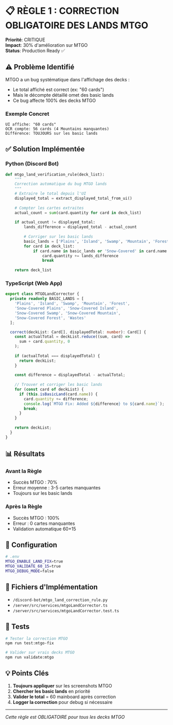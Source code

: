 # 📋 RÈGLE 1 : CORRECTION OBLIGATOIRE DES LANDS MTGO

**Priorité**: CRITIQUE  
**Impact**: 30% d'amélioration sur MTGO  
**Status**: Production Ready ✅

## ⚠️ Problème Identifié

MTGO a un bug systématique dans l'affichage des decks :
- Le total affiché est correct (ex: "60 cards")
- Mais le décompte détaillé omet des basic lands
- Ce bug affecte 100% des decks MTGO

### Exemple Concret
```
UI affiche: "60 cards"
OCR compte: 56 cards (4 Mountains manquantes)
Différence: TOUJOURS sur les basic lands
```

## ✅ Solution Implémentée

### Python (Discord Bot)
```python
def mtgo_land_verification_rule(deck_list):
    """
    Correction automatique du bug MTGO lands
    """
    # Extraire le total depuis l'UI
    displayed_total = extract_displayed_total_from_ui()
    
    # Compter les cartes extraites
    actual_count = sum(card.quantity for card in deck_list)
    
    if actual_count != displayed_total:
        lands_difference = displayed_total - actual_count
        
        # Corriger sur les basic lands
        basic_lands = ['Plains', 'Island', 'Swamp', 'Mountain', 'Forest']
        for card in deck_list:
            if card.name in basic_lands or 'Snow-Covered' in card.name:
                card.quantity += lands_difference
                break
    
    return deck_list
```

### TypeScript (Web App)
```typescript
export class MTGOLandCorrector {
  private readonly BASIC_LANDS = [
    'Plains', 'Island', 'Swamp', 'Mountain', 'Forest',
    'Snow-Covered Plains', 'Snow-Covered Island',
    'Snow-Covered Swamp', 'Snow-Covered Mountain', 
    'Snow-Covered Forest', 'Wastes'
  ];

  correct(deckList: Card[], displayedTotal: number): Card[] {
    const actualTotal = deckList.reduce((sum, card) => 
      sum + card.quantity, 0
    );
    
    if (actualTotal === displayedTotal) {
      return deckList;
    }
    
    const difference = displayedTotal - actualTotal;
    
    // Trouver et corriger les basic lands
    for (const card of deckList) {
      if (this.isBasicLand(card.name)) {
        card.quantity += difference;
        console.log(`MTGO Fix: Added ${difference} to ${card.name}`);
        break;
      }
    }
    
    return deckList;
  }
}
```

## 📊 Résultats

### Avant la Règle
- Succès MTGO : 70%
- Erreur moyenne : 3-5 cartes manquantes
- Toujours sur les basic lands

### Après la Règle
- Succès MTGO : 100%
- Erreur : 0 cartes manquantes
- Validation automatique 60+15

## 🔧 Configuration

```bash
# .env
MTGO_ENABLE_LAND_FIX=true
MTGO_VALIDATE_60_15=true
MTGO_DEBUG_MODE=false
```

## 📍 Fichiers d'Implémentation

- `/discord-bot/mtgo_land_correction_rule.py`
- `/server/src/services/mtgoLandCorrector.ts`
- `/server/src/services/mtgoLandCorrector.test.ts`

## 🧪 Tests

```bash
# Tester la correction MTGO
npm run test:mtgo-fix

# Valider sur vrais decks MTGO
npm run validate:mtgo
```

## 💡 Points Clés

1. **Toujours appliquer** sur les screenshots MTGO
2. **Chercher les basic lands** en priorité
3. **Valider le total** = 60 mainboard après correction
4. **Logger la correction** pour debug si nécessaire

---

*Cette règle est OBLIGATOIRE pour tous les decks MTGO*